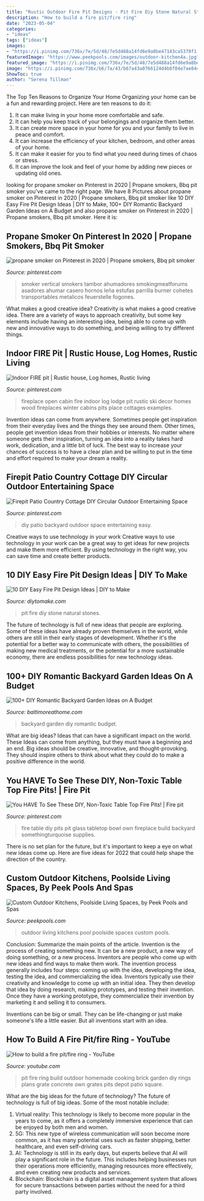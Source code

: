```yaml
---
title: "Rustic Outdoor Fire Pit Designs - Pit Fire Diy Stone Natural Stones"
description: "How to build a fire pit/fire ring"
date: "2023-05-04"
categories:
- "ideas"
tags: ["ideas"]
images:
- "https://i.pinimg.com/736x/7e/5d/48/7e5d488a14fd6e9a8be47143ca5378f1.jpg"
featuredImage: "https://www.peekpools.com/images/outdoor-kitchen4a.jpg"
featured_image: "https://i.pinimg.com/736x/7e/5d/48/7e5d488a14fd6e9a8be47143ca5378f1.jpg"
image: "https://i.pinimg.com/736x/b6/7a/43/b67a43a0766124d4b8f84e7ae844b24d.jpg"
ShowToc: true
author: "Serena Tillman"
---
```



The Top Ten Reasons to Organize Your Home
Organizing your home can be a fun and rewarding project. Here are ten reasons to do it: 
1. It can make living in your home more comfortable and safe.
2. It can help you keep track of your belongings and organize them better. 
3. It can create more space in your home for you and your family to live in peace and comfort. 
4. It can increase the efficiency of your kitchen, bedroom, and other areas of your home. 
5. It can make it easier for you to find what you need during times of chaos or stress. 
6. It can improve the look and feel of your home by adding new pieces or updating old ones. 

	

		
looking for propane smoker on Pinterest in 2020 | Propane smokers, Bbq pit smoker you've came to the right page. We have 8 Pictures about propane smoker on Pinterest in 2020 | Propane smokers, Bbq pit smoker like 10 DIY Easy Fire Pit Design Ideas | DIY to Make, 100+ DIY Romantic Backyard Garden Ideas on A Budget and also propane smoker on Pinterest in 2020 | Propane smokers, Bbq pit smoker. Here it is:
		
    
## Propane Smoker On Pinterest In 2020 | Propane Smokers, Bbq Pit Smoker

<img loading=lazy src="https://i.pinimg.com/736x/7e/5d/48/7e5d488a14fd6e9a8be47143ca5378f1.jpg" onerror="this.onerror=null;this.src='https://tse4.mm.bing.net/th?id=OIP.lWykDWsb2TjpBT35Z0KYXAHaLH&amp;pid=15.1';" alt="propane smoker on Pinterest in 2020 | Propane smokers, Bbq pit smoker">

_Source: pinterest.com_

>smoker vertical smokers tambor ahumadores smokingmeatforums asadores ahumar casero hornos leña estufas parrilla burner cohetes transportables metalicos feuerstelle fogones. 

	

What makes a good creative idea?
Creativity is what makes a good creative idea. There are a variety of ways to approach creativity, but some key elements include having an interesting idea, being able to come up with new and innovative ways to do something, and being willing to try different things.

    
## Indoor FIRE Pit | Rustic House, Log Homes, Rustic Living

<img loading=lazy src="https://i.pinimg.com/736x/79/12/a0/7912a0f7dc87be3511aa6a8674a34359--open-fireplace-lodge-fireplace.jpg" onerror="this.onerror=null;this.src='https://tse1.mm.bing.net/th?id=OIP.XiREoVktjeupyUoTOGbjswHaLH&amp;pid=15.1';" alt="Indoor FIRE pit | Rustic house, Log homes, Rustic living">

_Source: pinterest.com_

>fireplace open cabin fire indoor log lodge pit rustic ski decor homes wood fireplaces winter cabins pits place cottages examples. 

	

Invention ideas can come from anywhere. Sometimes people get inspiration from their everyday lives and the things they see around them. Other times, people get invention ideas from their hobbies or interests. No matter where someone gets their inspiration, turning an idea into a reality takes hard work, dedication, and a little bit of luck. The best way to increase your chances of success is to have a clear plan and be willing to put in the time and effort required to make your dream a reality.

    
## Firepit Patio Country Cottage DIY Circular Outdoor Entertaining Space

<img loading=lazy src="https://i.pinimg.com/736x/23/2d/ff/232dff0606104d4bdb0f68b18bd5f179.jpg" onerror="this.onerror=null;this.src='https://tse3.mm.bing.net/th?id=OIP.IRiE8Yz1mOKtpjcaZaJXQwHaLH&amp;pid=15.1';" alt="Firepit Patio Country Cottage DIY Circular Outdoor Entertaining Space">

_Source: pinterest.com_

>diy patio backyard outdoor space entertaining easy. 

	

Creative ways to use technology in your work
Creative ways to use technology in your work can be a great way to get ideas for new projects and make them more efficient. By using technology in the right way, you can save time and create better products.

    
## 10 DIY Easy Fire Pit Design Ideas | DIY To Make

<img loading=lazy src="http://www.diytomake.com/wp-content/uploads/2015/08/Unique-stone-fire-pit-ideas.jpg" onerror="this.onerror=null;this.src='https://tse1.mm.bing.net/th?id=OIP.xeS-mDkqED80TiOo5vV6QwHaFj&amp;pid=15.1';" alt="10 DIY Easy Fire Pit Design Ideas | DIY to Make">

_Source: diytomake.com_

>pit fire diy stone natural stones. 

	

The future of technology is full of new ideas that people are exploring. Some of these ideas have already proven themselves in the world, while others are still in their early stages of development. Whether it's the potential for a better way to communicate with others, the possibilities of making new medical treatments, or the potential for a more sustainable economy, there are endless possibilities for new technology ideas.

    
## 100+ DIY Romantic Backyard Garden Ideas On A Budget

<img loading=lazy src="https://www.baltimoreathome.com/wp-content/uploads/2018/02/DIY-Romantic-Backyard-Garden-Ideas-on-A-Budget-33.jpg" onerror="this.onerror=null;this.src='https://tse1.mm.bing.net/th?id=OIP.oRSHg_YXHecSf4W1NhBtSAHaK_&amp;pid=15.1';" alt="100+ DIY Romantic Backyard Garden Ideas on A Budget">

_Source: baltimoreathome.com_

>backyard garden diy romantic budget. 

	

What are big ideas? Ideas that can have a significant impact on the world. These Ideas can come from anything, but they must have a beginning and an end. Big ideas should be creative, innovative, and thought-provoking. They should inspire others to think about what they could do to make a positive difference in the world.

    
## You HAVE To See These DIY, Non-Toxic Table Top Fire Pits! | Fire Pit

<img loading=lazy src="https://i.pinimg.com/736x/b6/7a/43/b67a43a0766124d4b8f84e7ae844b24d.jpg" onerror="this.onerror=null;this.src='https://tse1.mm.bing.net/th?id=OIP._TcfD9wuzM8HDpWX7rMgCgHaLH&amp;pid=15.1';" alt="You HAVE To See These DIY, Non-Toxic Table Top Fire Pits! | Fire pit">

_Source: pinterest.com_

>fire table diy pits pit glass tabletop bowl own fireplace build backyard somethingturquoise supplies. 

	

There is no set plan for the future, but it's important to keep a eye on what new ideas come up. Here are five ideas for 2022 that could help shape the direction of the country.

    
## Custom Outdoor Kitchens, Poolside Living Spaces, By Peek Pools And Spas

<img loading=lazy src="https://www.peekpools.com/images/outdoor-kitchen4a.jpg" onerror="this.onerror=null;this.src='https://tse3.mm.bing.net/th?id=OIP.pczOJ0kGIcaw1EqDqtz9hQHaD_&amp;pid=15.1';" alt="Custom Outdoor Kitchens, Poolside Living Spaces, by Peek Pools and Spas">

_Source: peekpools.com_

>outdoor living kitchens pool poolside spaces custom pools. 

	

Conclusion: Summarize the main points of the article.
Invention is the process of creating something new. It can be a new product, a new way of doing something, or a new process. Inventors are people who come up with new ideas and find ways to make them work.
The invention process generally includes four steps: coming up with the idea, developing the idea, testing the idea, and commercializing the idea. Inventors typically use their creativity and knowledge to come up with an initial idea. They then develop that idea by doing research, making prototypes, and testing their invention. Once they have a working prototype, they commercialize their invention by marketing it and selling it to consumers.

Inventions can be big or small. They can be life-changing or just make someone's life a little easier. But all inventions start with an idea.

    
## How To Build A Fire Pit/fire Ring - YouTube

<img loading=lazy src="http://i.ytimg.com/vi/0m8DlPE_GOk/maxresdefault.jpg" onerror="this.onerror=null;this.src='https://tse1.mm.bing.net/th?id=OIP.pK60z_ekGnl2BFjBGz7oiQHaEK&amp;pid=15.1';" alt="How to build a fire pit/fire ring - YouTube">

_Source: youtube.com_

>pit fire ring build outdoor homemade cooking brick garden diy rings plans grate concrete own grates pits depot patio square. 

	

What are the big ideas for the future of technology?
The future of technology is full of big ideas. Some of the most notable include:
1. Virtual reality: This technology is likely to become more popular in the years to come, as it offers a completely immersive experience that can be enjoyed by both men and women.
2. 5G: This new type of wireless communication will soon become more common, as it has many potential uses such as faster shipping, better healthcare, and even self-driving cars.
3. AI: Technology is still in its early days, but experts believe that AI will play a significant role in the future. This includes helping businesses run their operations more efficiently, managing resources more effectively, and even creating new products and services.
4. Blockchain: Blockchain is a digital asset management system that allows for secure transactions between parties without the need for a third party involved.

